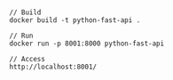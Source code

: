  # 



    // Build
    docker build -t python-fast-api .

    // Run
    docker run -p 8001:8000 python-fast-api

    // Access
    http://localhost:8001/
